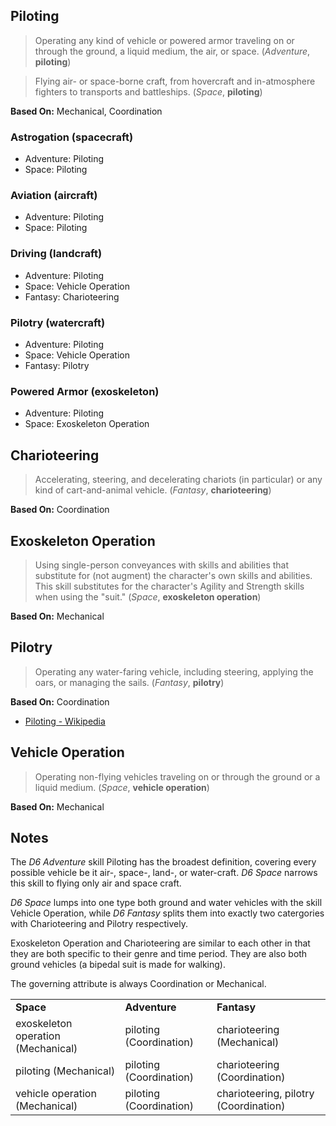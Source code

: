 Piloting
--------

> Operating any kind of vehicle or powered armor traveling on or through the ground, a liquid medium, the air, or space. (_Adventure_, __piloting__)

> Flying air- or space-borne craft, from hovercraft and in-atmosphere fighters to transports and battleships. (_Space_, __piloting__)

__Based On:__ <span title='Space'>Mechanical</span>, <span title='Adventure'>Coordination</span>

### Astrogation (spacecraft)

- Adventure: Piloting
- Space: Piloting

### Aviation (aircraft)

- Adventure: Piloting
- Space: Piloting

### Driving (landcraft)

- Adventure: Piloting
- Space: Vehicle Operation
- Fantasy: Charioteering

### Pilotry (watercraft)

- Adventure: Piloting
- Space: Vehicle Operation
- Fantasy: Pilotry

### Powered Armor (exoskeleton)

- Adventure: Piloting
- Space: Exoskeleton Operation

Charioteering
-------------

> Accelerating, steering, and decelerating chariots (in particular) or any kind of cart-and-animal vehicle. (_Fantasy_, __charioteering__)

__Based On:__ <span title='Fantasy'>Coordination</span>

Exoskeleton Operation
---------------------

> Using single-person conveyances with skills and abilities that substitute for (not augment) the character's own skills and abilities. This skill substitutes for the character's Agility and Strength skills when using the "suit." (_Space_, __exoskeleton operation__)

__Based On:__ <span title='Space'>Mechanical</span>

Pilotry
-------

> Operating any water-faring vehicle, including steering, applying the oars, or managing the sails. (_Fantasy_, __pilotry__)

__Based On:__ <span title='Fantasy'>Coordination</span>

- [Piloting - Wikipedia](https://en.wikipedia.org/wiki/Piloting)

Vehicle Operation
-----------------

> Operating non-flying vehicles traveling on or through the ground or a liquid medium. (_Space_, __vehicle operation__)

__Based On:__ <span title='Space'>Mechanical</span>

Notes
-----

The _D6 Adventure_ skill Piloting has the broadest definition, covering every
possible vehicle be it air-, space-, land-, or water-craft. _D6 Space_ narrows
this skill to flying only air and space craft.

_D6 Space_ lumps into one type both ground and water vehicles with the skill
Vehicle Operation, while _D6 Fantasy_ splits them into exactly two catergories
with Charioteering and Pilotry respectively.

Exoskeleton Operation and Charioteering are similar to each other in that they
are both specific to their genre and time period. They are also both ground
vehicles (a bipedal suit is made for walking).

The governing attribute is always Coordination or Mechanical.

<table>
<tr><td><strong>Space</strong></td><td><strong>Adventure</strong></td><td><strong>Fantasy</strong></td></tr>
<tr><td>exoskeleton operation (Mechanical)</td><td>piloting (Coordination)</td><td>charioteering (Mechanical)</td></tr>
<tr><td>piloting (Mechanical)</td><td>piloting (Coordination)</td><td>charioteering (Coordination)</td></tr>
<tr><td>vehicle operation (Mechanical)</td><td>piloting (Coordination)</td><td>charioteering, pilotry (Coordination)</td></tr>
</table>

